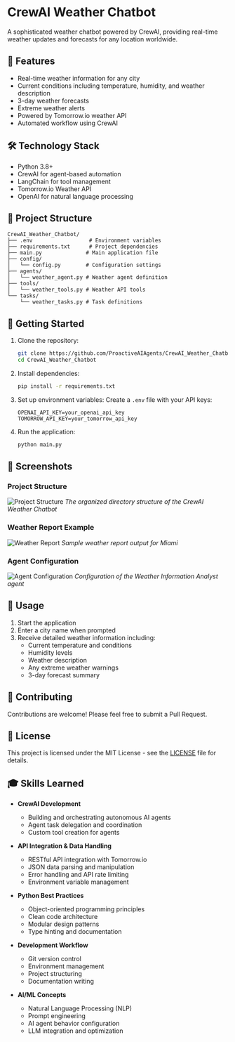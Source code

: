 # CrewAI Weather Chatbot

A sophisticated weather chatbot powered by CrewAI, providing real-time weather updates and forecasts for any location worldwide.

## 🌟 Features

- Real-time weather information for any city
- Current conditions including temperature, humidity, and weather description
- 3-day weather forecasts
- Extreme weather alerts
- Powered by Tomorrow.io weather API
- Automated workflow using CrewAI

## 🛠️ Technology Stack

- Python 3.8+
- CrewAI for agent-based automation
- LangChain for tool management
- Tomorrow.io Weather API
- OpenAI for natural language processing

## 📁 Project Structure 

```
CrewAI_Weather_Chatbot/
├── .env                  # Environment variables
├── requirements.txt      # Project dependencies
├── main.py              # Main application file
├── config/
│   └── config.py        # Configuration settings
├── agents/
│   └── weather_agent.py # Weather agent definition
├── tools/
│   └── weather_tools.py # Weather API tools
└── tasks/
    └── weather_tasks.py # Task definitions
```

## 🚀 Getting Started

1. Clone the repository:
   ```bash
   git clone https://github.com/ProactiveAIAgents/CrewAI_Weather_Chatbot.git
   cd CrewAI_Weather_Chatbot
   ```

2. Install dependencies:
   ```bash
   pip install -r requirements.txt
   ```

3. Set up environment variables:
   Create a `.env` file with your API keys:
   ```
   OPENAI_API_KEY=your_openai_api_key
   TOMORROW_API_KEY=your_tomorrow_api_key
   ```

4. Run the application:
   ```bash
   python main.py
   ```

## 📸 Screenshots

### Project Structure
![Project Structure](screenshots/project_structure.png)
*The organized directory structure of the CrewAI Weather Chatbot*

### Weather Report Example
![Weather Report](screenshots/weather_report.png)
*Sample weather report output for Miami*

### Agent Configuration
![Agent Configuration](screenshots/agent_config.png)
*Configuration of the Weather Information Analyst agent*

## 📝 Usage

1. Start the application
2. Enter a city name when prompted
3. Receive detailed weather information including:
   - Current temperature and conditions
   - Humidity levels
   - Weather description
   - Any extreme weather warnings
   - 3-day forecast summary

## 🤝 Contributing

Contributions are welcome! Please feel free to submit a Pull Request.

## 📄 License

This project is licensed under the MIT License - see the [LICENSE](LICENSE) file for details.

## 🎓 Skills Learned

- **CrewAI Development**
  - Building and orchestrating autonomous AI agents
  - Agent task delegation and coordination
  - Custom tool creation for agents

- **API Integration & Data Handling**
  - RESTful API integration with Tomorrow.io
  - JSON data parsing and manipulation
  - Error handling and API rate limiting
  - Environment variable management

- **Python Best Practices**
  - Object-oriented programming principles
  - Clean code architecture
  - Modular design patterns
  - Type hinting and documentation

- **Development Workflow**
  - Git version control
  - Environment management
  - Project structuring
  - Documentation writing

- **AI/ML Concepts**
  - Natural Language Processing (NLP)
  - Prompt engineering
  - AI agent behavior configuration
  - LLM integration and optimization
